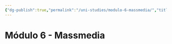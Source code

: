 ```yaml
---
{"dg-publish":true,"permalink":"/uni-studies/modulo-6-massmedia/","title":"Módulo 6 - Massmedia","tags":["Universidad,"],"noteIcon":"","created":"2023-05-09T16:09:57.000-05:00","updated":"2023-03-23T15:07:08.000-05:00"}
---
```



# Módulo 6 - Massmedia
